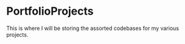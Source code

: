 # PortfolioProjects
This is where I will be storing the assorted codebases for my various projects.
